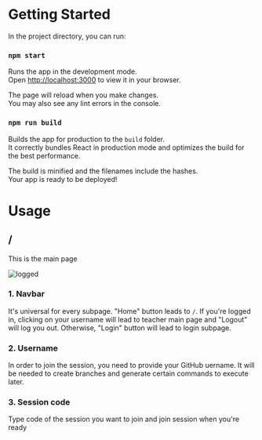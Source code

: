 # Getting Started

In the project directory, you can run:

### `npm start`

Runs the app in the development mode.\
Open [http://localhost:3000](http://localhost:3000) to view it in your browser.

The page will reload when you make changes.\
You may also see any lint errors in the console.

### `npm run build`

Builds the app for production to the `build` folder.\
It correctly bundles React in production mode and optimizes the build for the best performance.

The build is minified and the filenames include the hashes.\
Your app is ready to be deployed!


# Usage

## /

This is the main page

![logged](https://user-images.githubusercontent.com/19930849/174438113-8a089bb6-8f4a-44dd-89e2-f029012125d2.png)

### 1. Navbar

It's universal for every subpage. "Home" button leads to `/`. If you're logged in, clicking on your username will lead to teacher main page and "Logout" will log you out. Otherwise, "Login" button will lead to login subpage.
### 2. Username

In order to join the session, you need to provide your GitHub uername. It will be needed to create branches and generate certain commands to execute later.
### 3. Session code

Type code of the session you want to join and join session when you're ready
